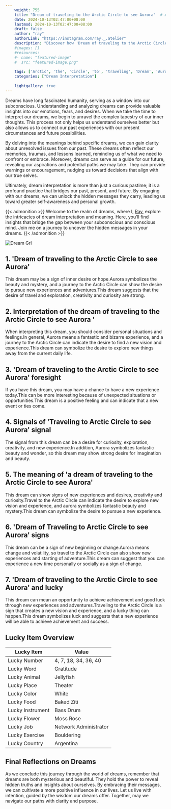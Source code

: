 ```yaml
---
    weight: 755
    title: "Dream of traveling to the Arctic Circle to see Aurora"  # Assuming 'title' column exists
    date: 2024-10-13T02:47:00+08:00
    lastmod: 2024-10-13T02:47:00+08:00
    draft: false
    author: "ray"
    authorLink: "https://instagram.com/ray._.atelier"
    description: "Discover how 'Dream of traveling to the Arctic Circle to see Aurora' can interpret your future and uncover its significant meanings in your life."
    #images: []
    #resources:
    #- name: "featured-image"
    #  src: "featured-image.png"
    
    tags: ['Arctic', 'the', 'Circle', 'to', 'traveling', 'Dream', 'Aurora', 'see', 'of']
    categories: ["Dream Interpretation"]
    
    lightgallery: true
---
```

    
Dreams have long fascinated humanity, serving as a window into our subconscious. Understanding and analyzing dreams can provide valuable insights into our emotions, fears, and desires. When we take the time to interpret our dreams, we begin to unravel the complex tapestry of our inner thoughts. This process not only helps us understand ourselves better but also allows us to connect our past experiences with our present circumstances and future possibilities.

By delving into the meanings behind specific dreams, we can gain clarity about unresolved issues from our past. These dreams often reflect our memories, traumas, and lessons learned, reminding us of what we need to confront or embrace. Moreover, dreams can serve as a guide for our future, revealing our aspirations and potential paths we may take. They can provide warnings or encouragement, nudging us toward decisions that align with our true selves.

Ultimately, dream interpretation is more than just a curious pastime; it is a profound practice that bridges our past, present, and future. By engaging with our dreams, we can unlock the hidden messages they carry, leading us toward greater self-awareness and personal growth.

{{< admonition >}}
Welcome to the realm of dreams, where I, [Ray](https://instagram.com/ray._.atelier), explore the intricacies of dream interpretation and meaning. Here, you’ll find insights that bridge the gap between your subconscious and conscious mind. Join me on a journey to uncover the hidden messages in your dreams.
{{< /admonition >}}

![Dream Grl](https://cdn.pixabay.com/photo/2017/11/02/03/35/gothic-2910057_1280.jpg "Dream Grl")

## 1. 'Dream of traveling to the Arctic Circle to see Aurora'
This dream may be a sign of inner desire or hope.Aurora symbolizes the beauty and mystery, and a journey to the Arctic Circle can show the desire to pursue new experiences and adventures.This dream suggests that the desire of travel and exploration, creativity and curiosity are strong.

## 2. Interpretation of the dream of traveling to the Arctic Circle to see Aurora '
When interpreting this dream, you should consider personal situations and feelings.In general, Aurora means a fantastic and bizarre experience, and a journey to the Arctic Circle can indicate the desire to find a new vision and experience.This dream can symbolize the desire to explore new things away from the current daily life.

## 3. 'Dream of traveling to the Arctic Circle to see Aurora' foresight
If you have this dream, you may have a chance to have a new experience today.This can be more interesting because of unexpected situations or opportunities.This dream is a positive feeling and can indicate that a new event or ties come.

## 4. Signals of 'Traveling to Arctic Circle to see Aurora' signal
The signal from this dream can be a desire for curiosity, exploration, creativity, and new experience.In addition, Aurora symbolizes fantastic beauty and wonder, so this dream may show strong desire for imagination and beauty.

## 5. The meaning of 'a dream of traveling to the Arctic Circle to see Aurora'
This dream can show signs of new experiences and desires, creativity and curiosity.Travel to the Arctic Circle can indicate the desire to explore new vision and experience, and aurora symbolizes fantastic beauty and mystery.This dream can symbolize the desire to pursue a new experience.

## 6. 'Dream of Traveling to Arctic Circle to see Aurora' signs
This dream can be a sign of new beginning or change.Aurora means change and volatility, so travel to the Arctic Circle can also show new experiences and starting of adventure.This dream can suggest that you can experience a new time personally or socially as a sign of change.

## 7. 'Dream of traveling to the Arctic Circle to see Aurora' and lucky
This dream can mean an opportunity to achieve achievement and good luck through new experiences and adventures.Traveling to the Arctic Circle is a sign that creates a new vision and experience, and a lucky thing can happen.This dream symbolizes luck and suggests that a new experience will be able to achieve achievement and success.

## Lucky Item Overview
| Lucky Item          | Value              |
|---------------|--------------------|
| Lucky Number        | 4, 7, 18, 34, 36, 40  |
| Lucky Word          | Gratitude |
| Lucky Animal        | Jellyfish |
| Lucky Place         | Theater     |
| Lucky Color         | White     |
| Lucky Food          | Baked Ziti      |
| Lucky Instrument    | Bass Drum |
| Lucky Flower        | Moss Rose    |
| Lucky Job           | Network Administrator       |
| Lucky Exercise      | Bouldering  |
| Lucky Country       | Argentina    |


##  Final Reflections on Dreams

As we conclude this journey through the world of dreams, remember that dreams are both mysterious and beautiful. They hold the power to reveal hidden truths and insights about ourselves. By embracing their messages, we can cultivate a more positive influence in our lives. Let us live with intention, guided by the wisdom our dreams offer. Together, may we navigate our paths with clarity and purpose.
